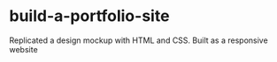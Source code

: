 # build-a-portfolio-site
Replicated a design mockup with HTML and CSS. Built as a responsive website
